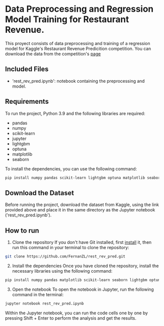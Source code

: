 # Data Preprocessing and Regression Model Training for Restaurant Revenue.

This proyect consists of data preprocessing and training of a regression model for Kaggle's Restaurant Revenue Predicition competition. You can download the data from the competition's [page](https://www.kaggle.com/c/restaurant-revenue-prediction/data)

## Included Files

- 'rest_rev_pred.ipynb': notebook containing the preprocessing and model.

## Requirements

To run the project, Python 3.9 and the following libraries are required:  
- pandas  
- numpy  
- scikit-learn 
- jupyter  
- lightgbm  
- optuna
- matplotlib
- seaborn

To install the dependencies, you can use the following command:

```bash
pip install numpy pandas scikit-learn lightgbm optuna matplotlib seaborn jupyter
```

## Download the Dataset
Before running the project, download the dataset from Kaggle, using the link provided above and place it in the same directory as the Jupyter notebook ('rest_rev_pred.ipynb').

## How to run

1. Clone the repository
If you don't have Git installed, first [install](https://git-scm.com/) it, then run this command in your terminal to clone the repository:

```bash
git clone https://github.com/FernanZL/rest_rev_pred.git
```

2. Install the dependencies
Once you have cloned the repository, install the necessary libraries using the following command:
```bash
pip install numpy pandas matplotlib scikit-learn seaborn lightgbm optuna jupyter
```

3. Open the notebook
To open the notebook in Jupyter, run the following command in the terminal:

```bash
jupyter notebook rest_rev_pred.ipynb
```

Within the Jupyter notebook, you can run the code cells one by one by pressing Shift + Enter to perform the analysis and get the results.
